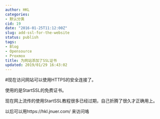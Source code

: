 ```yaml
---
author: HKL
categories:
- 默认分类
cid: 19
date: "2016-01-25T11:12:00Z"
slug: add-ssl-for-the-website
status: publish
tags:
- Blog
- Opensource
- Proxmox
title: 为网站添加了SSL证书
updated: 2019/01/29 16:43:02
---
```



#现在访问网站可以使用HTTPS的安全连接了。

使用的是StartSSL的免费证书。

现在网上流传的使用StartSSL教程很多已经过期，自己折腾了很久才正确用上。

以后可以用https://hkl.jnuer.com/ 来访问咯